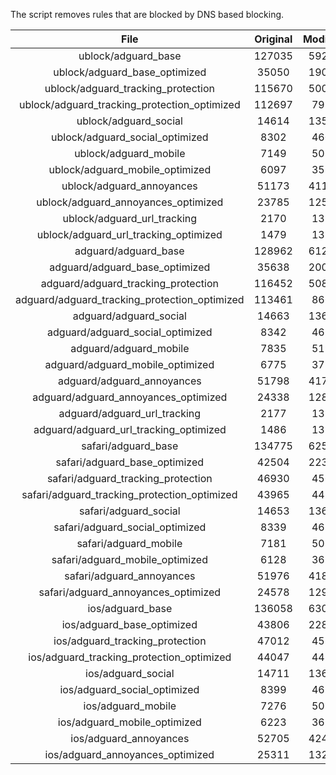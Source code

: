 The script removes rules that are blocked by DNS based blocking.


| File | Original | Modified |
|:----:|:-----:|:-----:|
| ublock/adguard_base | 127035 | 59230 |
| ublock/adguard_base_optimized | 35050 | 19051 |
| ublock/adguard_tracking_protection | 115670 | 50092 |
| ublock/adguard_tracking_protection_optimized | 112697 | 7952 |
| ublock/adguard_social | 14614 | 13561 |
| ublock/adguard_social_optimized | 8302 | 4607 |
| ublock/adguard_mobile | 7149 | 5019 |
| ublock/adguard_mobile_optimized | 6097 | 3584 |
| ublock/adguard_annoyances | 51173 | 41183 |
| ublock/adguard_annoyances_optimized | 23785 | 12580 |
| ublock/adguard_url_tracking | 2170 | 1321 |
| ublock/adguard_url_tracking_optimized | 1479 | 1318 |
| adguard/adguard_base | 128962 | 61226 |
| adguard/adguard_base_optimized | 35638 | 20069 |
| adguard/adguard_tracking_protection | 116452 | 50819 |
| adguard/adguard_tracking_protection_optimized | 113461 | 8666 |
| adguard/adguard_social | 14663 | 13617 |
| adguard/adguard_social_optimized | 8342 | 4651 |
| adguard/adguard_mobile | 7835 | 5199 |
| adguard/adguard_mobile_optimized | 6775 | 3757 |
| adguard/adguard_annoyances | 51798 | 41742 |
| adguard/adguard_annoyances_optimized | 24338 | 12877 |
| adguard/adguard_url_tracking | 2177 | 1328 |
| adguard/adguard_url_tracking_optimized | 1486 | 1325 |
| safari/adguard_base | 134775 | 62501 |
| safari/adguard_base_optimized | 42504 | 22347 |
| safari/adguard_tracking_protection | 46930 | 4568 |
| safari/adguard_tracking_protection_optimized | 43965 | 4424 |
| safari/adguard_social | 14653 | 13601 |
| safari/adguard_social_optimized | 8339 | 4638 |
| safari/adguard_mobile | 7181 | 5055 |
| safari/adguard_mobile_optimized | 6128 | 3614 |
| safari/adguard_annoyances | 51976 | 41844 |
| safari/adguard_annoyances_optimized | 24578 | 12956 |
| ios/adguard_base | 136058 | 63005 |
| ios/adguard_base_optimized | 43806 | 22850 |
| ios/adguard_tracking_protection | 47012 | 4576 |
| ios/adguard_tracking_protection_optimized | 44047 | 4432 |
| ios/adguard_social | 14711 | 13633 |
| ios/adguard_social_optimized | 8399 | 4652 |
| ios/adguard_mobile | 7276 | 5099 |
| ios/adguard_mobile_optimized | 6223 | 3655 |
| ios/adguard_annoyances | 52705 | 42468 |
| ios/adguard_annoyances_optimized | 25311 | 13265 |